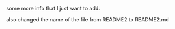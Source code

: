 some more info that I just want to add. 

also changed the name of the file from README2 to README2.md
